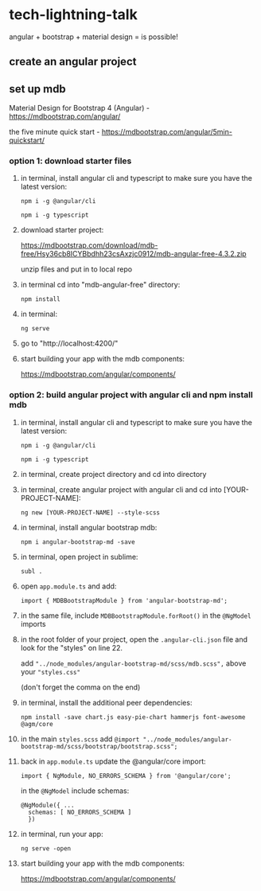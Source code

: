 # tech-lightning-talk
angular + bootstrap + material design = is possible!

## create an angular project

## set up mdb
Material Design for Bootstrap 4 (Angular) - https://mdbootstrap.com/angular/

the five minute quick start - https://mdbootstrap.com/angular/5min-quickstart/

### option 1: download starter files
1. in terminal, install angular cli and typescript to make sure you have the latest version:

	```npm i -g @angular/cli```

	```npm i -g typescript```


2. download starter project: 

	https://mdbootstrap.com/download/mdb-free/Hsy36cb8ICYBbdhh23csAxzjc0912/mdb-angular-free-4.3.2.zip

	unzip files and put in to local repo


3. in terminal cd into "mdb-angular-free" directory:

	```npm install```


4. in terminal:

	```ng serve```


5. go to "http://localhost:4200/"


6. start building your app with the mdb components:

	https://mdbootstrap.com/angular/components/


### option 2: build angular project with angular cli and npm install mdb
1. in terminal, install angular cli and typescript to make sure you have the latest version:

	```npm i -g @angular/cli```

	```npm i -g typescript```


2. in terminal, create project directory and cd into directory


3. in terminal, create angular project with angular cli and cd into [YOUR-PROJECT-NAME]: 

	```ng new [YOUR-PROJECT-NAME] --style-scss```


4. in terminal, install angular bootstrap mdb: 

	```npm i angular-bootstrap-md -save```


5. in terminal, open project in sublime: 

	```subl .```


6. open `app.module.ts` and add: 

	```import { MDBBootstrapModule } from 'angular-bootstrap-md';```


7. in the same file, include ```MDBBootstrapModule.forRoot()``` in the ```@NgModel``` imports


8. in the root folder of your project, open the `.angular-cli.json` file and look for the "styles" on line 22. 

	add ```"../node_modules/angular-bootstrap-md/scss/mdb.scss",``` above your ```"styles.css"```

	(don't forget the comma on the end)


9. in terminal, install the additional peer dependencies:

	```npm install -save chart.js easy-pie-chart hammerjs font-awesome @agm/core```


10. in the main `styles.scss` add ```@import "../node_modules/angular-bootstrap-md/scss/bootstrap/bootstrap.scss";```


11. back in `app.module.ts` update the @angular/core import:

	```import { NgModule, NO_ERRORS_SCHEMA } from '@angular/core';```

	in the `@NgModel` include schemas:

	```
	@NgModule({ ...
	  schemas: [ NO_ERRORS_SCHEMA ]
	  })
	  ```


12. in terminal, run your app:
	
	```ng serve -open```


13. start building your app with the mdb components:

	https://mdbootstrap.com/angular/components/
